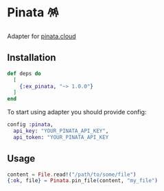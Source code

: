 # Pinata 🪅
Adapter for [pinata.cloud](https://www.pinata.cloud/)

## Installation

```elixir
def deps do
  [
    {:ex_pinata, "~> 1.0.0"}
  ]
end
```

To start using adapter you should provide config:
```elixir
config :pinata,
  api_key: "YOUR_PINATA_API_KEY",
  api_token: "YOUR_PINATA_API_KEY
```

## Usage 
```elixir
content = File.read!("/path/to/some/file")
{:ok, file} = Pinata.pin_file(content, "my_file")
```